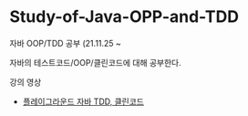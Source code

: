 # Study-of-Java-OPP-and-TDD
자바 OOP/TDD 공부 (21.11.25 ~ 

자바의 테스트코드/OOP/클린코드에 대해 공부한다.

강의 영상
- [플레이그라운드 자바 TDD, 클린코드](https://edu.nextstep.camp/c/9WPRB0ys/)
